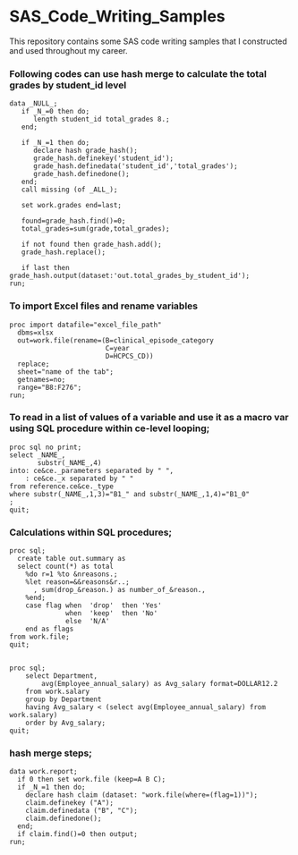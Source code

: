 # SAS_Code_Writing_Samples
This repository contains some SAS code writing samples that I constructed and used throughout my career.

### Following codes can use hash merge to calculate the total grades by student_id level
```
data _NULL_;
   if _N_=0 then do;
      length student_id total_grades 8.;
   end;

   if _N_=1 then do;
      declare hash grade_hash();
      grade_hash.definekey('student_id');
      grade_hash.definedata('student_id','total_grades');
      grade_hash.definedone();
   end;
   call missing (of _ALL_);

   set work.grades end=last;

   found=grade_hash.find()=0;
   total_grades=sum(grade,total_grades);

   if not found then grade_hash.add();
   grade_hash.replace();

   if last then grade_hash.output(dataset:'out.total_grades_by_student_id');
run;

```

### To import Excel files and rename variables
```
proc import datafile="excel_file_path"
  dbms=xlsx
  out=work.file(rename=(B=clinical_episode_category
                        C=year
                        D=HCPCS_CD))
  replace;
  sheet="name of the tab";
  getnames=no;
  range="B8:F276";
run;
```
### To read in a list of values of a variable and use it as a macro var using SQL procedure within ce-level looping;
```
proc sql no print;
select _NAME_,
       substr(_NAME_,4)
into: ce&ce._parameters separated by " ",
    : ce&ce._x separated by " "
from reference.ce&ce._type
where substr(_NAME_,1,3)="B1_" and substr(_NAME_,1,4)="B1_0"
;
quit;
```
### Calculations within SQL procedures;
```
proc sql;
  create table out.summary as
  select count(*) as total
    %do r=1 %to &nreasons.;
    %let reason=&&reasons&r..;
      , sum(drop_&reason.) as number_of_&reason.,
    %end;
    case flag when  'drop'  then 'Yes'
              when  'keep'  then 'No'
              else  'N/A'
    end as flags
from work.file;
quit;


proc sql;
    select Department,
        avg(Employee_annual_salary) as Avg_salary format=DOLLAR12.2
    from work.salary
    group by Department
    having Avg_salary < (select avg(Employee_annual_salary) from work.salary)
    order by Avg_salary;
quit;
```
### hash merge steps;   
```
data work.report;
  if 0 then set work.file (keep=A B C);
  if _N_=1 then do; 
    declare hash claim (dataset: "work.file(where=(flag=1))"); 
    claim.definekey ("A"); 
    claim.definedata ("B", "C"); 
    claim.definedone(); 
  end;
  if claim.find()=0 then output;
run;
```




